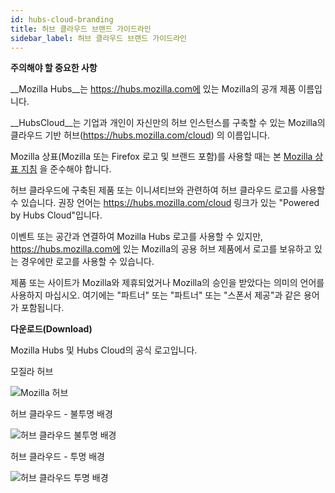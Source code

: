 ```yaml
---
id: hubs-cloud-branding
title: 허브 클라우드 브랜드 가이드라인
sidebar_label: 허브 클라우드 브랜드 가이드라인
---
```


__주의해야 할 중요한 사항__

__Mozilla Hubs__는 https://hubs.mozilla.com에 있는 Mozilla의 공개 제품 이름입니다.

__HubsCloud__는 기업과 개인이 자신만의 허브 인스턴스를 구축할 수 있는 Mozilla의 클라우드 기반 허브(https://hubs.mozilla.com/cloud) 의 이름입니다.

Mozilla 상표(Mozilla 또는 Firefox 로고 및 브랜드 포함)를 사용할 때는 본 [Mozilla 상표 지침](https://www.mozilla.org/en-US/foundation/trademarks/policy/) 을 준수해야 합니다.

허브 클라우드에 구축된 제품 또는 이니셔티브와 관련하여 허브 클라우드 로고를 사용할 수 있습니다. 권장 언어는 https://hubs.mozilla.com/cloud 링크가 있는 "Powered by Hubs Cloud"입니다.

이벤트 또는 공간과 연결하여 Mozilla Hubs 로고를 사용할 수 있지만, https://hubs.mozilla.com에 있는 Mozilla의 공용 허브 제품에서 로고를 보유하고 있는 경우에만 로고를 사용할 수 있습니다.

제품 또는 사이트가 Mozilla와 제휴되었거나 Mozilla의 승인을 받았다는 의미의 언어를 사용하지 마십시오. 여기에는 "파트너" 또는 "파트너" 또는 "스폰서 제공"과 같은 용어가 포함됩니다.

__다운로드(Download)__

Mozilla Hubs 및 Hubs Cloud의 공식 로고입니다.

모질라 허브

![Mozilla 허브](img/mozilla-hubs.png)

허브 클라우드 - 불투명 배경

![허브 클라우드 불투명 배경](img/hubs-cloud-opaque.png)

허브 클라우드 - 투명 배경

![허브 클라우드 투명 배경](img/hubs-cloud-transparent.png)